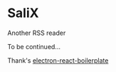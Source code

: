 # SaliX

Another RSS reader

To be continued...

Thank's [electron-react-boilerplate](https://github.com/electron-react-boilerplate/electron-react-boilerplate)
